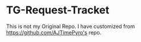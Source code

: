 # TG-Request-Tracket
This is not my Original Repo. I have customized from https://github.com/AJTimePyro's repo.
